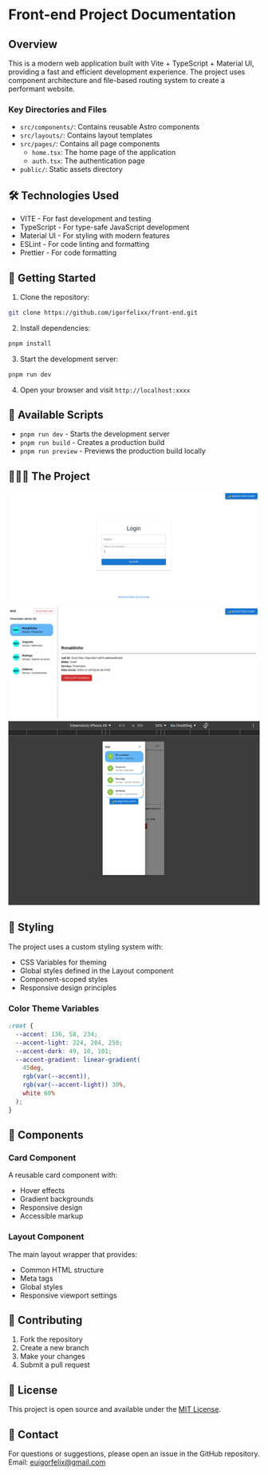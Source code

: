 # Front-end Project Documentation

## Overview
This is a modern web application built with Vite + TypeScript + Material UI, providing a fast and efficient development experience. The project uses component architecture and file-based routing system to create a performant website.

### Key Directories and Files

- `src/components/`: Contains reusable Astro components
- `src/layouts/`: Contains layout templates
- `src/pages/`: Contains all page components
  - `home.tsx`: The home page of the application
  - `auth.tsx`: The authentication page
- `public/`: Static assets directory

## 🛠️ Technologies Used

- VITE - For fast development and testing
- TypeScript - For type-safe JavaScript development
- Material UI - For styling with modern features
- ESLint - For code linting and formatting
- Prettier - For code formatting

## 🚀 Getting Started

1. Clone the repository:
```bash
git clone https://github.com/igorfelixx/front-end.git
```

2. Install dependencies:
```bash
pnpm install
```

3. Start the development server:
```bash
pnpm run dev
```

4. Open your browser and visit `http://localhost:xxxx`

## 📝 Available Scripts

- `pnpm run dev` - Starts the development server
- `pnpm run build` - Creates a production build
- `pnpm run preview` - Previews the production build locally

## 🚀🚀🚀 The Project
![Authentication Page](./src/assets/imagesProject/authPage.png)
![Chat Page](./src/assets/imagesProject/homePage.png)
![For mobile](./src/assets/imagesProject/mobile.png)


## 🎨 Styling

The project uses a custom styling system with:
- CSS Variables for theming
- Global styles defined in the Layout component
- Component-scoped styles
- Responsive design principles

### Color Theme Variables

```css
:root {
  --accent: 136, 58, 234;
  --accent-light: 224, 204, 250;
  --accent-dark: 49, 10, 101;
  --accent-gradient: linear-gradient(
    45deg,
    rgb(var(--accent)),
    rgb(var(--accent-light)) 30%,
    white 60%
  );
}
```

## 🧩 Components

### Card Component
A reusable card component with:
- Hover effects
- Gradient backgrounds
- Responsive design
- Accessible markup

### Layout Component
The main layout wrapper that provides:
- Common HTML structure
- Meta tags
- Global styles
- Responsive viewport settings

## 🤝 Contributing

1. Fork the repository
2. Create a new branch
3. Make your changes
4. Submit a pull request

## 📄 License

This project is open source and available under the [MIT License](LICENSE).

## 👥 Contact

For questions or suggestions, please open an issue in the GitHub repository.
Email: euigorfelix@gmail.com